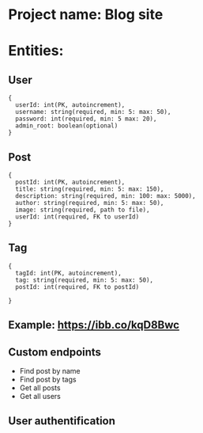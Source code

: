 # Project name: Blog site

# Entities:

## User
```
{
  userId: int(PK, autoincrement),
  username: string(required, min: 5: max: 50),
  password: int(required, min: 5 max: 20),
  admin_root: boolean(optional)
}
```
## Post
```
{
  postId: int(PK, autoincrement),
  title: string(required, min: 5: max: 150),
  description: string(required, min: 100: max: 5000),
  author: string(required, min: 5: max: 50),
  image: string(required, path to file),
  userId: int(required, FK to userId)
}
```
## Tag
```
{
  tagId: int(PK, autoincrement),
  tag: string(required, min: 5: max: 50),
  postId: int(required, FK to postId)
  
}
```
## Example: https://ibb.co/kqD8Bwc

## Custom endpoints
+ Find post by name
+ Find post by tags
+ Get all posts
+ Get all users

## User authentification

